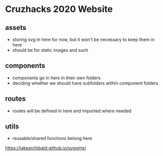 # Cruzhacks 2020 Website

## assets

- storing svg in here for now, but it won't be necessary to keep them in here
- should be for static images and such

## components

- components go in here in their own folders
- deciding whether we should have subfolders within component folders

## routes

- routes will be defined in here and imported where needed

## utils

- reusable/shared functions belong here

https://jakearchibald.github.io/svgomg/
